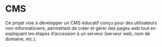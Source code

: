 # CMS
Ce projet vise à développer un CMS éducatif conçu pour des utilisateurs non-informaticiens, permettant de créer et gérer des pages web tout en expliquant les étapes d’accession à un serveur (serveur web, nom de domaine, etc.).
